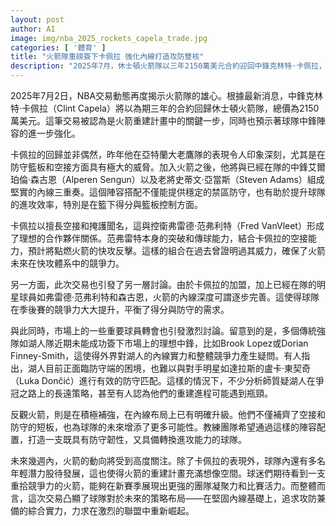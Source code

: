 ```yaml
---
layout: post
author: AI
image: img/nba_2025_rockets_capela_trade.jpg
categories: [ '體育' ]
title: "火箭隊重磅簽下卡佩拉 強化內線打造攻防雙核"
description: "2025年7月，休士頓火箭隊以三年2150萬美元合約迎回中鋒克林特·卡佩拉，與森古恩及亞當斯組成堅實內線陣容。此舉不僅提升球隊禁區防守與籃板控制，還與控衛范弗利特的快攻配合形成強力組合，成為火箭重建關鍵一步。相較於湖人隊內線競爭力的質疑，火箭展現積極布局，為未來季後賽競爭力增添信心，並且球隊年輕潛力股備受期待，整體重拾競爭力與團隊活力。火箭重點打造攻防兼備的綜合實力，力求在聯盟中重新崛起。"
---
```

2025年7月2日，NBA交易動態再度揭示火箭隊的雄心。根據最新消息，中鋒克林特·卡佩拉（Clint Capela）將以為期三年的合約回歸休士頓火箭隊，總價為2150萬美元。這筆交易被認為是火箭重建計畫中的關鍵一步，同時也預示著球隊中鋒陣容的進一步強化。

卡佩拉的回歸並非偶然，昨年他在亞特蘭大老鷹隊的表現令人印象深刻，尤其是在防守籃板和空接方面具有極大的威脅。加入火箭之後，他將與已經在隊的中鋒艾爾珀倫·森古恩（Alperen Sengun）以及老將史蒂文·亞當斯（Steven Adams）組成堅實的內線三重奏。這個陣容搭配不僅能提供穩定的禁區防守，也有助於提升球隊的進攻效率，特別是在籃下得分與籃板控制方面。

卡佩拉以擅長空接和掩護聞名，這與控衛弗雷德·范弗利特（Fred VanVleet）形成了理想的合作夥伴關係。范弗雷特本身的突破和傳球能力，結合卡佩拉的空接能力，預計將點燃火箭的快攻反擊。這樣的組合在過去曾證明過其威力，確保了火箭未來在快攻體系中的競爭力。

另一方面，此次交易也引發了另一層討論。由於卡佩拉的加盟，加上已經在隊的明星球員如弗雷德·范弗利特和森古恩，火箭的內線深度可謂逐步完善。這使得球隊在季後賽的競爭力大大提升，平衡了得分與防守的需求。

與此同時，市場上的一些重要球員轉會也引發激烈討論。留意到的是，多個傳統強隊如湖人隊近期未能成功簽下市場上的理想中鋒，比如Brook Lopez或Dorian Finney-Smith，這使得外界對湖人的內線實力和整體競爭力產生疑問。有人指出，湖人目前正面臨防守端的困境，也難以與對手明星如達拉斯的盧卡·東契奇（Luka Dončić）進行有效的防守匹配。這樣的情況下，不少分析師質疑湖人在爭冠之路上的長遠策略，甚至有人認為他們的重建進程可能遇到瓶頸。

反觀火箭，則是在積極補強，在內線布局上已有明確升級。他們不僅補齊了空接和防守的短板，也為球隊的未來增添了更多可能性。教練團隊希望通過這樣的陣容配置，打造一支既具有防守韌性，又具備轉換進攻能力的球隊。

未來幾週內，火箭的動向將受到高度關注。除了卡佩拉的表現外，球隊內還有多名年輕潛力股待發展，這也使得火箭的重建計畫充滿想像空間。球迷們期待看到一支重拾競爭力的火箭，能夠在新賽季展現出更強的團隊凝聚力和比賽活力。而整體而言，這次交易凸顯了球隊對於未來的策略布局——在堅固內線基礎上，追求攻防兼備的綜合實力，力求在激烈的聯盟中重新崛起。